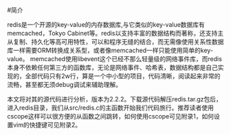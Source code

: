 #简介

redis是一个开源的key-value的内存数据库,与它类似的key-value数据库有memcached，Tokyo Cabinet等。redis以支持丰富的数据结构而著称，还支持主从复制、持久化等高可用特性，可以和程序无缝的结合，而无需像使用关系性数据库一样需要ORM转换成关系型，或者像memcached一样只能使用简单的key-value。
	memcached使用libevent这个已经不那么轻量级的网络事件库，而redis本身不依赖任何第三方的函数库，无论是网络事件、哈希表，数据结构都是自己实现的，全部代码只有2w行，算是一个中小型的项目，代码清晰，阅读起来非常的流畅，甚至都无须debug调试来辅助理解。

本文将对其的源代码进行分析，版本为2.2.2。下载源代码解压redis.tar.gz包后，进入redis目录，我们从src/redis.c的主函数开始我们代码旅行。推荐读者使用cscope这样可以很方便的从函数之间跳转，如何使用cscope可见附录1，如何设置vim的快捷键可见附录2。

